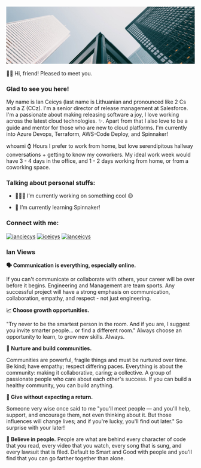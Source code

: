 ![Banner](https://raw.githubusercontent.com/ianceicys/ianceicys/main/GitHub-Profile-Cover.jpg)

<!-- welcome message -->
🙋‍♀️ Hi, friend! Pleased to meet you.

<h3>Glad to see you here!</h3>

<!-- About me -->
<p>
My name is Ian Ceicys (last name is Lithuanian and pronounced like 2 Cs and a Z (CCz). I'm a senior director of release management at Salesforce. I'm a passionate about making releasing software a joy, I love working across the latest cloud technologies. ✨. Apart from that I also love to be a guide and mentor for those who are new to cloud platforms. I'm currently into Azure Devops, Terraform, AWS-Code Deploy, and Spinnaker!
</p>

whoami
⌚ Hours
I prefer to work from home, but love serendipitous hallway conversations + getting to know my coworkers. My ideal work week would have 3 - 4 days in the office, and 1 - 2 days working from home, or from a coworking space.

<!-- Personal Stuffs -->
<h3> Talking about personal stuffs:</h3>

- 👨🏽‍💻 I’m currently working on something cool 😉

- 🌱 I’m currently learning Spinnaker!


<!-- Connect with me -->
<h3 align="left">Connect with me:</h3>
<p align="left">

<a href="https://twitter.com/ianceicys" target="blank"><img align="center" src="https://github.com/kmhmubin/kmhmubin/blob/master/assets/twitter.svg" alt="ianciecys" height="30" width="30" /></a>
<a href="https://linkedin.com/in/ianceicys" target="blank"><img align="center" src="https://github.com/kmhmubin/kmhmubin/blob/master/assets/linkedin.svg" alt="iceicys" height="30" width="30" /></a>
<a href="https://dev.to/ianceicys" target="blank"><img align="center" src="https://github.com/kmhmubin/kmhmubin/blob/master/assets/dev.svg" alt="ianceicys" height="30" width="30" /></a>
</p>

<h3>Ian Views</h3>

**🗣 Communication is everything, especially online.**

  If you can't communicate or collaborate with others, your career will be over before it begins. Engineering and Management are team sports. Any successful project will have a   strong emphasis on communication, collaboration, empathy, and respect - not just engineering.

**📈 Choose growth opportunities.**

  "Try never to be the smartest person in the room. And if you are, I suggest you invite smarter people… or find a different room." Always choose an opportunity to learn, to       grow new skills. Always.

**👭 Nurture and build communities.**

  Communities are powerful, fragile things and must be nurtured over time. Be kind; have empathy; respect differing paces. Everything is about the community: making it             collaborative, caring; a collective. A group of passionate people who care about each other's success. If you can build a healthy community, you can build anything.

**🎁 Give without expecting a return.**

  Someone very wise once said to me "you'll meet people — and you'll help, support, and encourage them, not even thinking about it. But those influences will change lives; and     if you're lucky, you'll find out later." So surprise with your later!

**🙏 Believe in people.**
  People are what are behind every character of code that you read, every video that you watch, every song that is sung, and every lawsuit that is filed. Default to Smart and     Good with people and you'll find that you can go farther together than alone.

<!--
**ianceicys/ianceicys** is a ✨ _special_ ✨ repository because its `README.md` (this file) appears on your GitHub profile.

Here are some ideas to get you started:

- 🔭 I’m currently working on ...
- 🌱 I’m currently learning ...
- 👯 I’m looking to collaborate on ...
- 🤔 I’m looking for help with ...
- 💬 Ask me about ...
- 📫 How to reach me: ...
- 😄 Pronouns: ...
- ⚡ Fun fact: ...
-->
